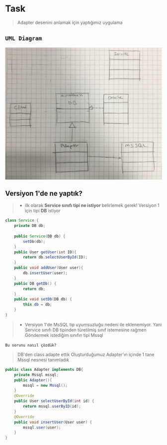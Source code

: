 # Task

> Adapter desenini anlamak için yaptığımız uygulama

## `UML Diagram`

![Alt text](<WhatsApp Image 2023-12-20 at 19.38.25_6d013d07.jpg>)

## Versiyon 1'de ne yaptık?

> - ilk olarak **Service sınıfı tipi ne istiyor** belirlemek gerek!
>   Versiyon 1 için tipi **DB** istiyor

```java
class Service {
    private DB db;

    public Service(DB db) {
        setDb(db);
    }
    public User getUser(int ID){
        return db.selectUserById(ID);
    }
    public void addUser(User user){
        db.insertUser(user);
    }
    public DB getDb() {
        return db;
    }
    public void setDb(DB db) {
        this.db = db;
    }
}
```

> - Versiyon 1'de MsSQL tip uyumsuzluğu nedeni ile eklenemiyor.
>   Yani Service sınıfı DB tipinden türetilmiş sınıf istemesine rağmen
>   Göndermek istediğim sınıfın tipi Mssql

`Bu sorunu nasıl çözdük?`

> DB'den class adapte ettik
> Oluşturduğumuz Adapter'ın içinde 1 tane Mssql nesnesi tanımladık

```java
public class Adapter implements DB{
    private Mssql mssql;
    public Adapter(){
        mssql = new Mssql();
    }
    @Override
    public User selectUserById(int id) {
        return mssql.userByID(id);
    }
    @Override
    public void insertUser(User user) {
        mssql.user(user);
    }
}
```
